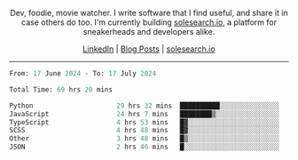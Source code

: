 <p align="center">Dev, foodie, movie watcher. I write software that I find useful, and share it in case others do too. I'm currently building <a href="https://solesearch.io">solesearch.io</a>, a platform for sneakerheads and developers alike.</p>
<p align="center">
  <a href="https://www.linkedin.com/in/peter-rauscher">LinkedIn</a>
  |
  <a href="https://dev.to/peterrauscher">Blog Posts</a>
  |
  <a href="https://solesearch.io">solesearch.io</a>
</p>
<hr/>
<!--START_SECTION:waka-->

```python
From: 17 June 2024 - To: 17 July 2024

Total Time: 69 hrs 20 mins

Python                     29 hrs 32 mins  ██████████░░░░░░░░░░░░░░░   40.39 %
JavaScript                 24 hrs 7 mins   ████████▒░░░░░░░░░░░░░░░░   32.99 %
TypeScript                 4 hrs 53 mins   █▓░░░░░░░░░░░░░░░░░░░░░░░   06.68 %
SCSS                       4 hrs 48 mins   █▓░░░░░░░░░░░░░░░░░░░░░░░   06.57 %
Other                      3 hrs 48 mins   █▒░░░░░░░░░░░░░░░░░░░░░░░   05.20 %
JSON                       2 hrs 46 mins   █░░░░░░░░░░░░░░░░░░░░░░░░   03.79 %
```

<!--END_SECTION:waka-->
